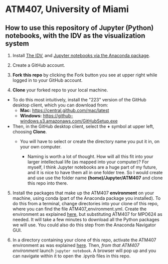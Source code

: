 # ATM407, University of Miami

## How to use this repository of Jupyter (Python) notebooks, with the IDV as the visualization system

1. Install [The IDV](https://www.unidata.ucar.edu/downloads/idv/nightly/index.jsp), and [Jupyter notebooks via the Anaconda package](https://unidata.github.io/unidata-python-workshop/installation.html). 

2. Create a GitHub account. 

3. **Fork this repo** by clicking the Fork button you see at upper right while logged in to your GitHub account.

4. **Clone** your forked repo to your local machine. 
  - To do this most intuitively, install the "223" version of the GitHub desktop client, which you can download from: 
    - **Mac:** https://central.github.com/mac/latest
    - **Windows:** https://github-windows.s3.amazonaws.com/GitHubSetup.exe
  - Then, in the GitHub desktop client, select the **+** symbol at upper left, choosing **Clone**.
    - You will have to select or create the directory name you put it in, on your own computer.

        - Naming is worth a lot of thought. How will all this fit into your larger intellectual life (as mapped into your computer)? For myself, I think Jupyter notebooks are a huge part of my future, and it is nice to have them all in one folder tree. So I would create and use use the folder name **(home)/Jupyter/ATM407** and clone this repo into there. 

5. Install the packages that make up the ATM407 **environment** on your machine, using conda (part of the Anaconda package you installed). To do this from a terminal, change directories into your clone of this repo, where you can find the file ATM407_environment.yml. Create the environment as explained [here](https://github.com/MPOcanes/MPO624-2020/blob/master/CONDA_ENVIRONMENTS.md), but substituting ATM407 for MPO624 as needed. It will take a few minutes to download all the Python packages we will use. You could also do this step from the Anaconda Navigator GUI. 

6. In a directory containing your clone of this repo, activate the ATM407 environment as was explained [here](https://github.com/MPOcanes/MPO624-2020/blob/master/CONDA_ENVIRONMENTS.md). Then, *from that ATM407 environment* launch `jupyter notebook`. A browser will pop up and you can navigate within it to open the .ipynb files in this repo. 

